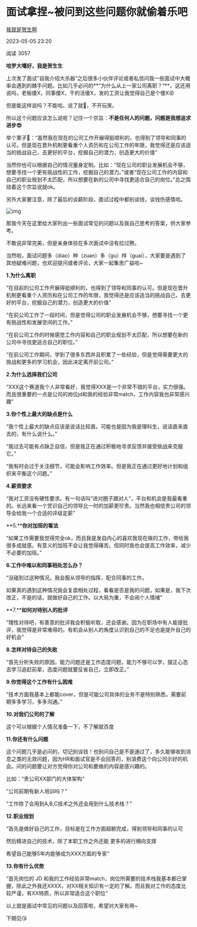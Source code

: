 # 面试拿捏~被问到这些问题你就偷着乐吧

[我就是贺生啊](https://www.codefather.cn/user/1600872451841994754)

2023-05-05 23:20

阅读 3057

**哈罗大噶好，我是贺生生**

上次发了面试”自我介绍大杀器“之后很多小伙伴评论或者私信问我一些面试中大概率会遇到的棘手问题。比如几乎必问的**”为什么从上一家公司离职？“**，这还用说吗，老板傻X，同事傻X，干的活傻X，发的工资让我觉得自己是个傻X😡

但是能这样说吗？不能哈。说了就🐔，不开玩笑。

所以这个问题应该怎么说呢？记住一个宗旨：**不是任何人的问题，问题是我想追求进步😎**

举个栗子🌰：“虽然我在现在的公司工作开展得挺顺利的，也得到了领导和同事的认可。但是现在晋升机制更看重个人资历和在公司工作的年限，我觉得还是应该适当的挑战自己，去更好的平台，挖掘自己的潜力，创造更大的价值”

当然你也可以根据自己的情况量身定制。比如：“现在公司的职业发展机会不够，想要寻找一个更有挑战性的工作，挖掘自己的潜力。”或者“现在公司工作的内容和自己的职业规划不太匹配，所以想要在新的公司中寻找更适合自己的岗位。”总之围绕着这个宗旨说就ok。

另外大家要注意，除了最后的谈薪阶段，面试过程中都别谈钱，谈钱伤感情哈。


![img](C:/Users/21877/Desktop/ds%E9%97%AE%E7%AD%94/ai-code-helper/zmpu7w02.jpeg)

那我今天在这里给大家列出一些面试常见的问题以及我自己思考的答案，供大家参考。

不敢说非常完美，但是亲身体验在多次面试中没有拉过胯。

当然啦，面试问题多（diao）种（zuan）多（gu）样（guai），大家要是遇到了其他疑难问题，也欢迎提问或者评论，大家一起集思广益哈~

**1.为什么离职**

“在目前的公司工作开展得挺顺利的，也得到了领导和同事的认可。但是现在晋升机制更看重个人资历和在公司工作的年限，我觉得还是应该适当的挑战自己，去更好的平台，挖掘自己的潜力，创造更大的价值”

“在前公司工作了一段时间，但是觉得公司的职业发展机会不够，想要寻找一个更有挑战性和发展空间的工作。”

“在前公司工作的时候感觉工作内容和自己的职业规划不太匹配，所以想要在新的公司中寻找更适合自己的职位。”

“在前公司工作期间，学到了很多东西并且积累了一些经验，但是觉得需要更大的挑战和更多的学习机会，因此决定离开前公司。”

**2.为什么选择我们公司**

“XXX这个赛道我个人非常看好，我觉得XXX是一个非常不错的平台，实力很强。而且很重要的一点是公司的岗位jd和我的经验非常match，工作内容我也非常感兴趣”

**3.你个性上最大的缺点是什么**

“我个性上最大的缺点应该是说话比较直。可能也是因为我是理科生，说话直来直去的，有什么说什么。”

“我过去可能有点缺乏自信，但是我正在通过积极地寻求反馈并接受挑战来克服它。”

“我有时会过于关注细节，可能会影响工作效率。但是我正在通过更好地计划和组织来平衡这个问题。”

**4.薪资要求**

“我对工资没有硬性要求。有一句话叫“进对圈子跟对人”，平台和机会是我最看重的。长远来看一个赏识自己的领导比一时的加薪更珍贵。当然我也相信贵公司的领导会给我一个合适的评级定薪”

**5.****你对加班的看法**

“如果工作需要我觉得完全ok，而且我是发自内心的喜欢我现在做的工作，带给我很多成就感。有意义的加班不会让我觉得痛苦。但同时我也会提高工作效率，减少不必要的加班。”

**6.工作中难以和同事相处怎么办？**

“没碰到过这种情况。我会服从领导的指挥，配合同事的工作。

如果真的遇到这种情况我会复盘相处过程，看看是否是我的问题，如果是，我下次改正，不是的话，就做好自己的工作。以大局为重，不会闹个人情绪”

**7.****如何对待别人的批评**

“理性对待吧，有善意的批评我会积极听取，还会感谢。因为在职场中有人能提批评，我觉得是非常难得的。有机会从别人的角度认识到自己的不足也是提升自己的好机会”

**8.怎样对待自己的失败**

“首先分析失败的原因，能力问题还是工作态度问题，能力不够可以学，摆正心态去学习追赶前辈，态度问题就要反省自己，立即改正。”

**9.你觉得这个工作有什么困难**

“技术方面我基本上都能cover，但是可能公司具体的业务不是特别熟悉。需要前期多多学习，多多沟通。”

**10.对我们公司的了解**

这个可以根据个人情况准备一下，不了解就百度

**11.你还有什么问题**

这个问题几乎是必问的，切记别谈钱！也别问自己是不是通过了，多久能够收到消息之类的无效问题，因为HR和面试官是不会回答的，别浪费这个向公司示好的机会。问的问题要让对方觉得你对公司和要做的内容是感兴趣的。

比如：“贵公司XX部门的大体架构“

”公司前期有新人培训吗？”

“工作除了会用到A,B,C技术之外还会用到什么技术栈？”

**12.职业规划**

“首先是做好自己的工作，目标是在工作方面超额完成，得到领导和同事的认可

然后精进自己的技术，除了本职工作之外还能 更多的进行横向支撑

希望自己能够5年内能够成为XXX方面的专家”

**13.你有什么优势**

“首先岗位的 JD 和我的工作经验非常match，岗位所需要的技术栈我基本都已掌握，除此之外我还XXXX，对XX相关知识有一定的了解。而且我对工作的态度比较严谨，有XX特质，所以非常适合这个职位”

以上就是面试中常见的问题以及回答啦，希望对大家有用~

下期见😘